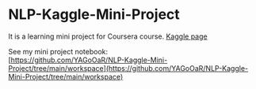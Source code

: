 # NLP-Kaggle-Mini-Project

It is a learning mini project for Coursera course. [Kaggle page](https://www.kaggle.com/c/histopathologic-cancer-detection/overview)

See my mini project notebook:<br>
[https://github.com/YAGoOaR/NLP-Kaggle-Mini-Project/tree/main/workspace](https://github.com/YAGoOaR/NLP-Kaggle-Mini-Project/tree/main/workspace)
